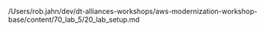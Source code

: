 /Users/rob.jahn/dev/dt-alliances-workshops/aws-modernization-workshop-base/content/70_lab_5/20_lab_setup.md